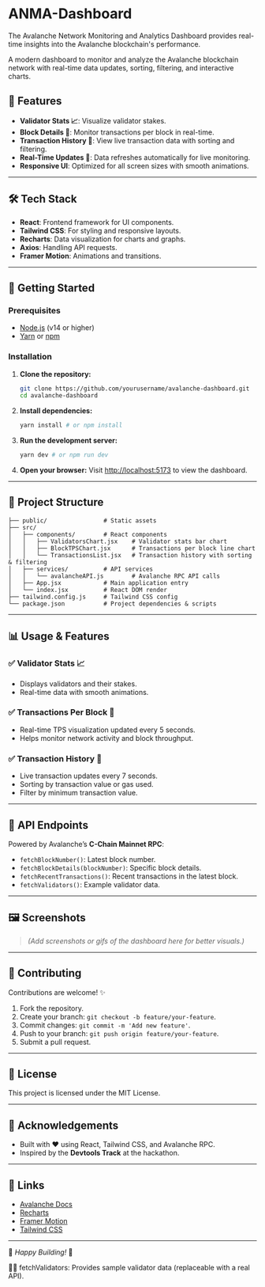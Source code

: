 # ANMA-Dashboard
The Avalanche Network Monitoring and Analytics Dashboard provides real-time insights into the Avalanche blockchain's performance.

A modern dashboard to monitor and analyze the Avalanche blockchain network with real-time data updates, sorting, filtering, and interactive charts.

## 🌟 Features
- **Validator Stats 📈**: Visualize validator stakes.
- **Block Details 🧩**: Monitor transactions per block in real-time.
- **Transaction History 🧾**: View live transaction data with sorting and filtering.
- **Real-Time Updates 🚀**: Data refreshes automatically for live monitoring.
- **Responsive UI**: Optimized for all screen sizes with smooth animations.

---

## 🛠️ Tech Stack
- **React**: Frontend framework for UI components.
- **Tailwind CSS**: For styling and responsive layouts.
- **Recharts**: Data visualization for charts and graphs.
- **Axios**: Handling API requests.
- **Framer Motion**: Animations and transitions.

---

## 🚀 Getting Started

### Prerequisites
- [Node.js](https://nodejs.org/) (v14 or higher)
- [Yarn](https://yarnpkg.com/) or [npm](https://www.npmjs.com/)

### Installation
1. **Clone the repository:**
   ```bash
   git clone https://github.com/yourusername/avalanche-dashboard.git
   cd avalanche-dashboard
   ```

2. **Install dependencies:**
   ```bash
   yarn install # or npm install
   ```

3. **Run the development server:**
   ```bash
   yarn dev # or npm run dev
   ```

4. **Open your browser:**
   Visit [http://localhost:5173](http://localhost:5173) to view the dashboard.

---

## 📁 Project Structure
```
├── public/                # Static assets
├── src/
│   ├── components/        # React components
│   │   ├── ValidatorsChart.jsx    # Validator stats bar chart
│   │   ├── BlockTPSChart.jsx      # Transactions per block line chart
│   │   └── TransactionsList.jsx   # Transaction history with sorting & filtering
│   ├── services/          # API services
│   │   └── avalancheAPI.js        # Avalanche RPC API calls
│   ├── App.jsx            # Main application entry
│   └── index.jsx          # React DOM render
├── tailwind.config.js     # Tailwind CSS config
└── package.json           # Project dependencies & scripts
```

---

## 📊 Usage & Features
### ✅ Validator Stats 📈
- Displays validators and their stakes.
- Real-time data with smooth animations.

### ✅ Transactions Per Block 🧩
- Real-time TPS visualization updated every 5 seconds.
- Helps monitor network activity and block throughput.

### ✅ Transaction History 🧾
- Live transaction updates every 7 seconds.
- Sorting by transaction value or gas used.
- Filter by minimum transaction value.

---

## 🚦 API Endpoints
Powered by Avalanche’s **C-Chain Mainnet RPC**:
- `fetchBlockNumber()`: Latest block number.
- `fetchBlockDetails(blockNumber)`: Specific block details.
- `fetchRecentTransactions()`: Recent transactions in the latest block.
- `fetchValidators()`: Example validator data.

---

## 🖼️ Screenshots
> *(Add screenshots or gifs of the dashboard here for better visuals.)*

---

## 📢 Contributing
Contributions are welcome! ✨
1. Fork the repository.
2. Create your branch: `git checkout -b feature/your-feature`.
3. Commit changes: `git commit -m 'Add new feature'`.
4. Push to your branch: `git push origin feature/your-feature`.
5. Submit a pull request.

---

## 📄 License
This project is licensed under the MIT License.

---

## 🙌 Acknowledgements
- Built with ❤️ using React, Tailwind CSS, and Avalanche RPC.
- Inspired by the **Devtools Track** at the hackathon.

---

## 🔗 Links
- [Avalanche Docs](https://docs.avax.network/)
- [Recharts](https://recharts.org/)
- [Framer Motion](https://www.framer.com/motion/)
- [Tailwind CSS](https://tailwindcss.com/)

---

🚀 *Happy Building!* 🚀


🧑‍💻 fetchValidators: Provides sample validator data (replaceable with a real API).
